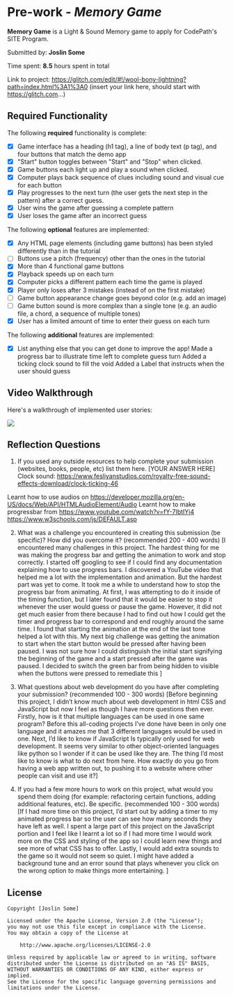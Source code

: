 # Pre-work - *Memory Game*

**Memory Game** is a Light & Sound Memory game to apply for CodePath's SITE Program. 

Submitted by: **Joslin Some**

Time spent: **8.5** hours spent in total

Link to project: https://glitch.com/edit/#!/wool-bony-lightning?path=index.html%3A1%3A0 (insert your link here, should start with https://glitch.com...)

## Required Functionality

The following **required** functionality is complete:

* [x] Game interface has a heading (h1 tag), a line of body text (p tag), and four buttons that match the demo app
* [x] "Start" button toggles between "Start" and "Stop" when clicked. 
* [x] Game buttons each light up and play a sound when clicked. 
* [x] Computer plays back sequence of clues including sound and visual cue for each button
* [x] Play progresses to the next turn (the user gets the next step in the pattern) after a correct guess. 
* [x] User wins the game after guessing a complete pattern
* [x] User loses the game after an incorrect guess

The following **optional** features are implemented:

* [x] Any HTML page elements (including game buttons) has been styled differently than in the tutorial
* [ ] Buttons use a pitch (frequency) other than the ones in the tutorial
* [x] More than 4 functional game buttons
* [x] Playback speeds up on each turn
* [x] Computer picks a different pattern each time the game is played
* [x] Player only loses after 3 mistakes (instead of on the first mistake)
* [ ] Game button appearance change goes beyond color (e.g. add an image)
* [ ] Game button sound is more complex than a single tone (e.g. an audio file, a chord, a sequence of multiple tones)
* [x] User has a limited amount of time to enter their guess on each turn

The following **additional** features are implemented:
  
- [x] List anything else that you can get done to improve the app!
  Made a progress bar to illustrate time left to complete guess turn
  Added a ticking clock sound to fill the void
  Added a Label that instructs when the user should guess

## Video Walkthrough

Here's a walkthrough of implemented user stories:

![](https://i.imgur.com/2bEwtOV.gif)


## Reflection Questions
1. If you used any outside resources to help complete your submission (websites, books, people, etc) list them here. 
[YOUR ANSWER HERE]
Clock sound: https://www.fesliyanstudios.com/royalty-free-sound-effects-download/clock-ticking-46

Learnt how to use audios on 
https://developer.mozilla.org/en-US/docs/Web/API/HTMLAudioElement/Audio
 Learnt how to make progressbar from 
 https://www.youtube.com/watch?v=fY-7IbtIYj4
 https://www.w3schools.com/js/DEFAULT.asp
 
2. What was a challenge you encountered in creating this submission (be specific)? How did you overcome it? (recommended 200 - 400 words) 
[I encountered many challenges in this project. The hardest thing for me was making the progress bar and getting the animation to work and stop correctly. I started off googling to see if I could find any documentation explaining how to use progress bars. I discovered a YouTube video that helped me a lot with the implementation and animation. But the hardest part was yet to come. It took me a while to understand how to stop the progress bar from animating. At first, I was attempting to do it inside of the timing function, but I later found that it would be easier to stop it whenever the user would guess or pause the game. However, it did not get much easier from there because I had to find out how I could get the timer and progress bar to correspond and end roughly around the same time. I found that starting the animation at the end of the last tone helped a lot with this. My next big challenge was getting the animation to start when the start button would be pressed after having been paused. I was not sure how I could distinguish the initial start signifying the beginning of the game and a start pressed after the game was paused. I decided to switch the green bar from being hidden to visible when the buttons were pressed to remediate this ]

3. What questions about web development do you have after completing your submission? (recommended 100 - 300 words) 
[Before beginning this project, I didn’t know much about web development in html CSS and JavaScript but now I feel as though I have more questions then ever. Firstly, how is it that multiple languages can be used in one same program? Before this all-coding projects I’ve done have been in only one language and it amazes me that 3 different languages would be used in one. Next, I’d like to know if JavaScript Is typically only used for web development. It seems very similar to other object-oriented languages like python so I wonder if it can be used like they are.  The thing I’d most like to know is what to do next from here. How exactly do you go from having a web app written out, to pushing it to a website where other people can visit and use it?]

4. If you had a few more hours to work on this project, what would you spend them doing (for example: refactoring certain functions, adding additional features, etc). Be specific. (recommended 100 - 300 words) 
[If I had more time on this project, I’d start out by adding a timer to my animated progress bar so the user can see how many seconds they have left as well. I spent a large part of this project on the JavaScript portion and I feel like I learnt a lot so if I had more time I would work more on the CSS and styling of the app so I could learn new things and see more of what CSS has to offer. Lastly, I would add extra sounds to the game so it would not seem so quiet. I might have added a background tune and an error sound that plays whenever you click on the wrong option to make things more entertaining.
]


## License

    Copyright [Joslin Some]

    Licensed under the Apache License, Version 2.0 (the "License");
    you may not use this file except in compliance with the License.
    You may obtain a copy of the License at

        http://www.apache.org/licenses/LICENSE-2.0

    Unless required by applicable law or agreed to in writing, software
    distributed under the License is distributed on an "AS IS" BASIS,
    WITHOUT WARRANTIES OR CONDITIONS OF ANY KIND, either express or implied.
    See the License for the specific language governing permissions and
    limitations under the License.
